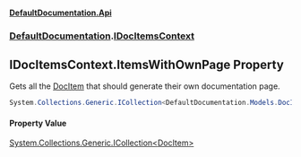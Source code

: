 #### [DefaultDocumentation\.Api](../../index.md 'index')
### [DefaultDocumentation](../../index.md#DefaultDocumentation 'DefaultDocumentation').[IDocItemsContext](index.md 'DefaultDocumentation\.IDocItemsContext')

## IDocItemsContext\.ItemsWithOwnPage Property

Gets all the [DocItem](../Models/DocItem/index.md 'DefaultDocumentation\.Models\.DocItem') that should generate their own documentation page\.

```csharp
System.Collections.Generic.ICollection<DefaultDocumentation.Models.DocItem> ItemsWithOwnPage { get; }
```

#### Property Value
[System\.Collections\.Generic\.ICollection&lt;](https://learn.microsoft.com/en-us/dotnet/api/system.collections.generic.icollection-1 'System\.Collections\.Generic\.ICollection\`1')[DocItem](../Models/DocItem/index.md 'DefaultDocumentation\.Models\.DocItem')[&gt;](https://learn.microsoft.com/en-us/dotnet/api/system.collections.generic.icollection-1 'System\.Collections\.Generic\.ICollection\`1')